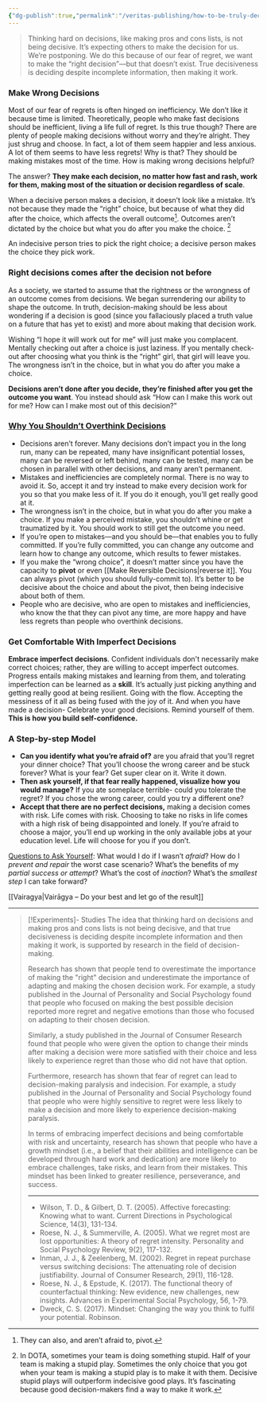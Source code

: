 ```yaml
---
{"dg-publish":true,"permalink":"/veritas-publishing/how-to-be-truly-decisive/"}
---
```


> Thinking hard on decisions, like making pros and cons lists, is not being decisive. It’s expecting others to make the decision for us. We’re postponing. We do this because of our fear of regret, we want to make the “right decision”—but that doesn’t exist. True decisiveness is deciding despite incomplete information, then making it work. 

### Make Wrong Decisions
Most of our fear of regrets is often hinged on inefficiency. We don’t like it because time is limited. Theoretically, people who make fast decisions should be inefficient, living a life full of regret. Is this true though? There are plenty of people making decisions without worry and they’re alright. They just shrug and choose. In fact, a lot of them seem happier and less anxious. A lot of them seems to have less regrets! Why is that? They should be making mistakes most of the time. How is making wrong decisions helpful? 

The answer? **They make each decision, no matter how fast and rash, work for them, making most of the situation or decision regardless of scale**.  

When a decisive person makes a decision, it doesn’t look like a mistake. It’s not because they made the “right” choice, but because of what they did after the choice, which affects the overall outcome[^1]. Outcomes aren’t dictated by the choice but what you do after you make the choice. [^2]

An indecisive person tries to pick the right choice; a decisive person makes the choice they pick work.

### Right decisions comes after the decision not before
As a society, we started to assume that the rightness or the wrongness of an outcome comes from decisions. We began surrendering our ability to shape the outcome. In truth, decision-making should be less about wondering if a decision is good (since you fallaciously placed a truth value on a future that has yet to exist) and more about making that decision work.

Wishing “I hope it will work out for me” will just make you complacent. Mentally checking out after a choice is just laziness. If you mentally check-out after choosing what you think is the “right” girl, that girl will leave you. The wrongness isn’t in the choice, but in what you do after you make a choice.

**Decisions aren’t done after you decide, they’re finished after you get the outcome you want**. You instead should ask “How can I make this work out for me? How can I make most out of this decision?”

### <u>Why You Shouldn’t Overthink Decisions</u>
- Decisions aren’t forever. Many decisions don’t impact you in the long run, many can be repeated, many have insignificant potential losses, many can be reversed or left behind, many can be tested, many can be chosen in parallel with other decisions, and many aren’t permanent.
- Mistakes and inefficiencies are completely normal. There is no way to avoid it. So, accept it and try instead to make every decision work for you so that you make less of it. If you do it enough, you’ll get really good at it.
- The wrongness isn’t in the choice, but in what you do after you make a choice. If you make a perceived mistake, you shouldn’t whine or get traumatized by it. You should work to still get the outcome you need. 
- If you’re open to mistakes—and you should be—that enables you to fully committed. If you’re fully committed, you can change any outcome and learn how to change any outcome, which results to fewer mistakes. 
- If you make the “wrong choice”, it doesn’t matter since you have the capacity to **pivot** or even [[Make Reversible Decisions\|reverse it]]. You can always pivot (which you should fully-commit to). It’s better to be decisive about the choice and about the pivot, then being indecisive about both of them. 
- People who are decisive, who are open to mistakes and inefficiencies, who know the that they can pivot any time, are more happy and have less regrets than people who overthink decisions.

### Get Comfortable With Imperfect Decisions
**Embrace imperfect decisions**. Confident individuals don't necessarily make correct choices; rather, they are willing to accept imperfect outcomes. Progress entails making mistakes and learning from them, and tolerating imperfection can be learned as a **skill**. It’s actually just picking anything and getting really good at being resilient. Going with the flow. Accepting the messiness of it all as being fused with the joy of it. And when you have made a decision- Celebrate your good decisions. Remind yourself of them. **This is how you build self-confidence.**

### A Step-by-step Model
-   **Can you identify what you’re afraid of?** are you afraid that you’ll regret your dinner choice? That you’ll choose the wrong career and be stuck forever? What is your fear? Get super clear on it. Write it down. 
-   **Then ask yourself, if that fear really happened, visualize how you would manage?** If you ate someplace terrible- could you tolerate the regret? If you chose the wrong career, could you try a different one?
-   **Accept that there are no perfect decisions,** making a decision comes with risk. Life comes with risk. Choosing to take no risks in life comes with a high risk of being disappointed and lonely. If you’re afraid to choose a major, you’ll end up working in the only available jobs at your education level. Life will choose for you if you don’t.

<u>Questions to Ask Yourself</u>: What would I do if I wasn’t *afraid*? How do I *prevent and repair* the worst case scenario? What’s the benefits of my *partial success or attempt*? What’s the cost of *inaction*? What’s the *smallest step* I can take forward? 

[[Vairagya\|Vairāgya – Do your best and let go of the result]] 

___

> [!Experiments]- Studies
> The idea that thinking hard on decisions and making pros and cons lists is not being decisive, and that true decisiveness is deciding despite incomplete information and then making it work, is supported by research in the field of decision-making.
> 
> Research has shown that people tend to overestimate the importance of making the "right" decision and underestimate the importance of adapting and making the chosen decision work. For example, a study published in the Journal of Personality and Social Psychology found that people who focused on making the best possible decision reported more regret and negative emotions than those who focused on adapting to their chosen decision.
> 
> Similarly, a study published in the Journal of Consumer Research found that people who were given the option to change their minds after making a decision were more satisfied with their choice and less likely to experience regret than those who did not have that option.
> 
> Furthermore, research has shown that fear of regret can lead to decision-making paralysis and indecision. For example, a study published in the Journal of Personality and Social Psychology found that people who were highly sensitive to regret were less likely to make a decision and more likely to experience decision-making paralysis.
> 
> In terms of embracing imperfect decisions and being comfortable with risk and uncertainty, research has shown that people who have a growth mindset (i.e., a belief that their abilities and intelligence can be developed through hard work and dedication) are more likely to embrace challenges, take risks, and learn from their mistakes. This mindset has been linked to greater resilience, perseverance, and success.
> ___
> -   Wilson, T. D., & Gilbert, D. T. (2005). Affective forecasting: Knowing what to want. Current Directions in Psychological Science, 14(3), 131-134.
> -   Roese, N. J., & Summerville, A. (2005). What we regret most are lost opportunities: A theory of regret intensity. Personality and Social Psychology Review, 9(2), 117-132.
> -   Inman, J. J., & Zeelenberg, M. (2002). Regret in repeat purchase versus switching decisions: The attenuating role of decision justifiability. Journal of Consumer Research, 29(1), 116-128.
> -   Roese, N. J., & Epstude, K. (2017). The functional theory of counterfactual thinking: New evidence, new challenges, new insights. Advances in Experimental Social Psychology, 56, 1-79.
> -   Dweck, C. S. (2017). Mindset: Changing the way you think to fulfil your potential. Robinson.

[^1]: They can also, and aren’t afraid to, pivot.
[^2]: In DOTA, sometimes your team is doing something stupid. Half of your team is making a stupid play. Sometimes the only choice that you got when your team is making a stupid play is to make it with them. Decisive stupid plays will outperform indecisive good plays. It’s fascinating because good decision-makers find a way to make it work.
